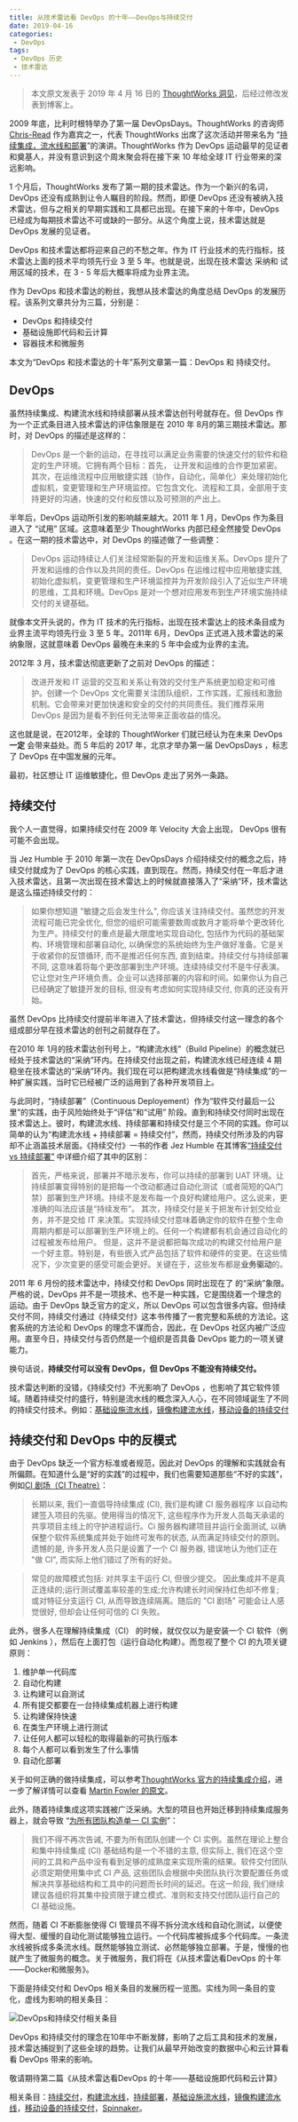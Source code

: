 ```yaml
---
title: 从技术雷达看 DevOps 的十年——DevOps与持续交付
date: 2019-04-16
categories: 
 - DevOps
tags: 
 - DevOps 历史
 - 技术雷达
---
```


> 本文原文发表于 2019 年 4 月 16 日的 [ThoughtWorks 洞见](https://insights.thoughtworks.cn/devops-and-continuous-delivery/)，后经过修改发表到博客上。

2009 年底，比利时根特举办了第一届 DevOpsDays。ThoughtWorks 的咨询师[Chris-Read](https://blog.chris-read.net/) 作为嘉宾之一，代表 ThoughtWorks 出席了这次活动并带来名为 “[持续集成，流水线和部署](https://www.slideshare.net/ChristopherRead/continuous-integration-build-pipelines-and-continuous-deployment)”的演讲。ThoughtWorks 作为 DevOps 运动最早的见证者和奠基人，并没有意识到这个周末聚会将在接下来 10 年给全球 IT 行业带来的深远影响。

1 个月后，ThoughtWorks 发布了第一期的技术雷达。作为一个新兴的名词，DevOps 还没有成熟到让令人瞩目的阶段。然而，即便 DevOps 还没有被纳入技术雷达，但与之相关的早期实践和工具都已出现。在接下来的十年中，DevOps 已经成为每期技术雷达不可或缺的一部分。从这个角度上说，技术雷达就是 DevOps 发展的见证者。

DevOps 和技术雷达都将迎来自己的不愁之年。作为 IT 行业技术的先行指标，技术雷达上面的技术平均领先行业 3 至 5 年。也就是说，出现在技术雷达 采纳和 试用区域的技术，在 3 - 5 年后大概率将成为业界主流。

作为 DevOps 和技术雷达的粉丝，我想从技术雷达的角度总结 DevOps 的发展历程。该系列文章共分为三篇，分别是：

* DevOps 和持续交付
* 基础设施即代码和云计算
* 容器技术和微服务

本文为“DevOps 和技术雷达的十年”系列文章第一篇：DevOps 和 持续交付。

## DevOps

虽然持续集成、构建流水线和持续部署从技术雷达创刊号就存在。但 DevOps 作为一个正式条目进入技术雷达的评估象限是在 2010 年 8月的第三期技术雷达。那时，对 DevOps 的描述是这样的：

> DevOps 是一个新的运动，在寻找可以满足业务需要的快速交付的软件和稳定的生产环境。它拥有两个目标：首先， 让开发和运维的合作更加紧密。其次，在运维流程中应用敏捷实践（协作，自动化，简单化）来处理初始化虚拟机，变更管理和生产环境监控。它包含文化、流程和工具，全部用于支持更好的沟通，快速的交付和反馈以及可预测的产出上。

半年后，DevOps 运动所引发的影响越来越大。2011 年 1 月，DevOps 作为条目进入了 “试用” 区域。这意味着至少 ThoughtWorks 内部已经全然接受 DevOps 。在这一期的技术雷达中，对 DevOps 的描述做了一些调整：

> DevOps 运动持续让人们关注经常断裂的开发和运维关系。DevOps 提升了开发和运维的合作以及共同的责任。DevOps 在运维过程中应用敏捷实践, 初始化虚拟机，变更管理和生产环境监控并为开发阶段引入了近似生产环境的思维，工具和环境。DevOps 是对一个想对应用发布到生产环境实施持续交付的关键基础。

就像本文开头说的，作为 IT 技术的先行指标，出现在技术雷达上的技术条目成为业界主流平均领先行业 3 至 5 年。2011年 6月，DevOps 正式进入技术雷达的采纳象限，这就意味着 DevOps 最晚在未来的 5 年中会成为业界的主流。

2012年 3 月，技术雷达彻底更新了之前对 DevOps 的描述：

> 改进开发和 IT 运营的交互和关系让有效的交付生产系统更加稳定和可维护。创建一个 DevOps 文化需要关注团队组织，工作实践，汇报线和激励机制。它会带来对更加快速和安全的交付的共同责任。我们推荐采用 DevOps 是因为是看不到任何无法带来正面收益的情况。

这也就是说，在2012年，全球的 ThoughtWorker 们就已经认为在未来 DevOps **一定** 会带来益处。而 5 年后的 2017 年，北京才举办第一届 DevOpsDays ，标志了 DevOps 在中国发展的元年。

最初，社区想让 IT 运维敏捷化，但 DevOps 走出了另外一条路。

## 持续交付

我个人一直觉得，如果持续交付在 2009 年 Velocity 大会上出现， DevOps 很有可能不会出现。

当 Jez Humble 于 2010 年第一次在 DevOpsDays 介绍持续交付的概念之后，持续交付就成为了 DevOps 的核心实践，直到现在。然而，持续交付在一年后才进入技术雷达，且第一次出现在技术雷达上的时候就直接落入了“采纳”环，技术雷达是这么描述持续交付的：

> 如果你想知道 "敏捷之后会发生什么", 你应该关注持续交付。虽然您的开发流程可能已完全优化, 但您的组织可能需要数周或数月才能将单个更改转化为生产。持续交付的重点是最大限度地实现自动化, 包括作为代码的基础架构、环境管理和部署自动化, 以确保您的系统始终为生产做好准备。它是关于收紧你的反馈循环, 而不是推迟任何东西, 直到结束。持续交付与持续部署不同, 这意味着将每个更改部署到生产环境。连续持续交付不是牛仔表演。它让您对生产环境负责。企业可以选择部署的内容和时间。如果你认为自己已经确定了敏捷开发的目标, 但没有考虑如何实现持续交付, 你真的还没有开始。

虽然 DevOps 比持续交付提前半年进入了技术雷达，但持续交付这一理念的各个组成部分早在技术雷达的创刊之前就存在了。

在2010 年 1月的技术雷达创刊号上，“构建流水线”（Build Pipeline）的概念就已经处于技术雷达的“采纳”环内。在持续交付出现之前，构建流水线已经连续 4 期稳坐在技术雷达的“采纳”环内。我们现在可以把构建流水线看做是“持续集成”的一种扩展实践，当时它已经被广泛的运用到了各种开发项目上。

与此同时，“持续部署”（Continuous Deployement）作为“软件交付最后一公里”的实践，由于风险始终处于“评估”和“试用” 阶段。直到和持续交付同时出现在技术雷达上。彼时，构建流水线、持续部署和持续交付是三个不同的实践。你可以简单的认为“构建流水线 + 持续部署 = 持续交付”，然而，持续交付所涉及的内容却不止涵盖技术层面。《持续交付》一书的作者 Jez Humble 在其博客[“持续交付 vs 持续部署”](https://continuousdelivery.com/2010/08/continuous-delivery-vs-continuous-deployment/) 中详细介绍了其中的区别：

> 首先，严格来说，部署并不暗示发布，你可以持续的部署到 UAT 环境。让持续部署变得特别的是把每一个改动都通过自动化测试（或者简短的QA门禁）部署到生产环境。持续不是发布每一个良好构建给用户。这么说来，更准确的叫法应该是“持续发布”。
> 其次，持续交付是关于把发布计划交给业务，并不是交给 IT 来决策。实现持续交付意味着确定你的软件在整个生命周期内都是可以部署到生产环境上的。任何一个构建都有机会通过自动化的过程被发布给用户。
> 但是，这并不是说都把每次成功的构建交付给用户是一个好主意。特别是，有些嵌入式产品包括了软件和硬件的变更。在这些情况下，少次变更的感受可能会更好。关键在于，这些发布都是**业务驱动**的。

2011 年 6 月份的技术雷达中，持续交付和 DevOps 同时出现在了 的“采纳”象限。严格的说，DevOps 并不是一项技术、也不是一种实践，它是围绕着一个理念的运动。由于 DevOps 缺乏官方的定义，所以 DevOps 可以包含很多内容。但持续交付不同，持续交付通过《持续交付》这本书传播了一套完整和系统的方法论。这套系统的方法论和 DevOps 的理念不谋而合，因此，在 DevOps 社区内被广泛应用。直至今日，持续交付与否仍然是一个组织是否具备 DevOps 能力的一项关键能力。

换句话说，**持续交付可以没有 DevOps，但 DevOps 不能没有持续交付。**

技术雷达判断的没错，《持续交付》不光影响了 DevOps ，也影响了其它软件领域。随着持续交付的盛行，特别是流水线的概念深入人心，在不同领域诞生了不同的持续交付技术。例如：[基础设施流水线](https://www.thoughtworks.com/radar/techniques/pipelines-for-infrastructure-as-code)，[镜像构建流水线](https://www.thoughtworks.com/radar/techniques/machine-image-pipelines)，[移动设备的持续交付](https://www.thoughtworks.com/radar/techniques/continuous-delivery-for-mobile-devices)

## 持续交付和 DevOps 中的反模式

由于 DevOps 缺乏一个官方标准或者规范，因此对 DevOps 的理解和实践就会有所偏颇。在知道什么是“好的实践”的过程中，我们也需要知道那些“不好的实践”，例如[CI 剧场（CI Theatre）](https://www.thoughtworks.com/radar/techniques/ci-theatre)：

>长期以来, 我们一直倡导持续集成 (CI), 我们是构建 CI 服务器程序 以自动构建签入项目的先驱。使用得当的情况下, 这些程序作为开发人员每天承诺的共享项目主线上的守护进程运行。Ci 服务器构建项目并运行全面测试, 以确保整个软件系统集成并处于始终可发布的状态, 从而满足持续交付的原则。遗憾的是, 许多开发人员只是设置了一个 CI 服务器, 错误地认为他们正在 "做 CI", 而实际上他们错过了所有的好处。

>常见的故障模式包括: 对共享主干运行 CI, 但很少提交。 因此集成并不是真正连续的;运行测试覆盖率较差的生成;允许构建长时间保持红色却不修复; 或对特征分支运行 CI, 从而导致连续隔离。随后的 "CI 剧场" 可能会让人感觉很好, 但却会让任何可信的 CI 失败。

此外，很多人在理解持续集成（CI） 的时候，就仅仅以为是安装一个 CI 软件（例如 Jenkins ），然后在上面打包（运行自动化构建）。而忽视了整个 CI 的九项关键原则：

1. 维护单一代码库
2. 自动化构建
3. 让构建可以自测试
4. 所有提交都要在一台持续集成机器上进行构建
5. 让构建保持快速
6. 在类生产环境上进行测试
7. 让任何人都可以轻松的取得最新的可执行版本
8. 每个人都可以看到发生了什么事情
9. 自动化部署

关于如何正确的做持续集成，可以参考[ThoughtWorks 官方的持续集成介绍](https://www.thoughtworks.com/continuous-integration)，进一步了解详情可以查看 [Martin Fowler 的原文](https://martinfowler.com/articles/continuousIntegration.html)。

此外，随着持续集成这项实践被广泛采纳。大型的项目也开始迁移到持续集成服务器上，就会导致 “[为所有团队构造单一 CI 实例](https://www.thoughtworks.com/radar/techniques/a-single-ci-instance-for-all-teams)”：

>我们不得不再次告诫, 不要为所有团队创建一个 CI 实例。虽然在理论上整合和集中持续集成 (CI) 基础结构是一个不错的主意, 但实际上, 我们在这个空间的工具和产品中没有看到足够的成熟度来实现所需的结果。软件交付团队必须定期使用集中式 CI 产品, 这些团队会根据中央团队执行次要配置任务或解决共享基础结构和工具中的问题而长时间的延迟。在这一阶段, 我们继续建议各组织将其集中投资限于建立模式、准则和支持交付团队运行自己的 CI 基础设施。

然而，随着 CI 不断膨胀使得 CI 管理员不得不拆分流水线和自动化测试，以便使得大型、缓慢的自动化测试能够独立运行。一个代码库被拆成多个代码库。一条流水线被拆成多条流水线。既然能够独立测试、必然能够独立部署。于是，慢慢的也就产生了微服务的概念。关于微服务，我们将在《从技术雷达看DevOps 的十年——Docker和微服务》。

下面是持续交付和 DevOps 相关条目的发展历程一览图。实线为同一条目的变化，虚线为影响的相关条目：

![DevOps和持续交付相关条目](/img/post/20190416/techradar-devops-and-cd.png)

DevOps 和持续交付的理念在10年中不断发酵，影响了之后工具和技术的发展，技术雷达捕捉到了这些全球的趋势。让我们从最早开始改变的数据中心和云计算看看 DevOps 带来的影响。

敬请期待第二篇《从技术雷达看DevOps 的十年——基础设施即代码和云计算》

相关条目：[持续交付](https://www.thoughtworks.com/radar/techniques/continuous-delivery-cd)，[构建流水线](https://www.thoughtworks.com/radar/techniques/build-pipelines)，[持续部署](https://www.thoughtworks.com/radar/techniques/continuous-deployment)，[基础设施流水线](https://www.thoughtworks.com/radar/techniques/pipelines-for-infrastructure-as-code)，[镜像构建流水线](https://www.thoughtworks.com/radar/techniques/machine-image-pipelines)，[移动设备的持续交付](https://www.thoughtworks.com/radar/techniques/continuous-delivery-for-mobile-devices)，[Spinnaker](https://www.thoughtworks.com/radar/tools/spinnaker)。
